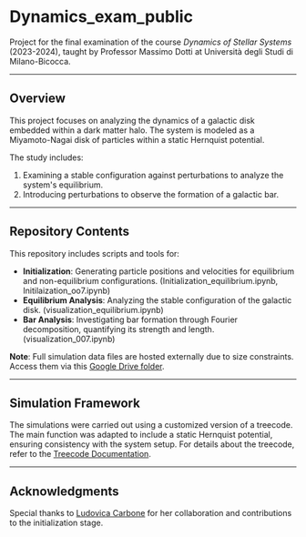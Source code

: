 # Dynamics_exam_public

Project for the final examination of the course *Dynamics of Stellar Systems* (2023-2024), taught by Professor Massimo Dotti at Università degli Studi di Milano-Bicocca.

---

## Overview

This project focuses on analyzing the dynamics of a galactic disk embedded within a dark matter halo. The system is modeled as a Miyamoto-Nagai disk of particles within a static Hernquist potential. 

The study includes:
1. Examining a stable configuration against perturbations to analyze the system's equilibrium.
2. Introducing perturbations to observe the formation of a galactic bar.

---

## Repository Contents

This repository includes scripts and tools for:
- **Initialization**: Generating particle positions and velocities for equilibrium and non-equilibrium configurations. (Initialization_equilibrium.ipynb, Initilaization_oo7.ipynb)
- **Equilibrium Analysis**: Analyzing the stable configuration of the galactic disk. (visualization_equilibrium.ipynb)
- **Bar Analysis**: Investigating bar formation through Fourier decomposition, quantifying its strength and length. (visualization_007.ipynb)

**Note**: Full simulation data files are hosted externally due to size constraints. Access them via this [Google Drive folder](https://drive.google.com/drive/folders/1h83yOWRyBt--1jPrWqwf4KBBv79bfWXi?usp=sharing).

---

## Simulation Framework

The simulations were carried out using a customized version of a treecode. The main function was adapted to include a static Hernquist potential, ensuring consistency with the system setup. For details about the treecode, refer to the [Treecode Documentation](https://legacy.ifa.hawaii.edu/faculty/barnes/treecode/treeguide.html).  

---

## Acknowledgments

Special thanks to [Ludovica Carbone]((https://github.com/ludovicarbone)) for her collaboration and contributions to the initialization stage.  


